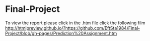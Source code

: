 # Final-Project
To view the report please click in the .htm file click the following film
http://htmlpreview.github.io/?https://github.com/EftSta1984/Final-Project/blob/gh-pages/Prediction%20Assignment.htm

